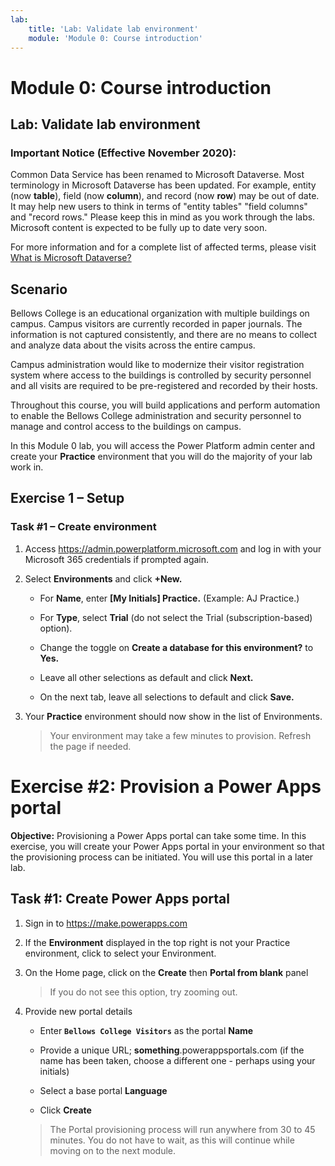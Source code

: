 ```yaml
---
lab:
    title: 'Lab: Validate lab environment'
    module: 'Module 0: Course introduction'
---
```


Module 0: Course introduction
=================================

## Lab: Validate lab environment

### Important Notice (Effective November 2020):
Common Data Service has been renamed to Microsoft Dataverse. Most terminology in Microsoft Dataverse has been updated. For example, entity (now **table**), field (now **column**), and record (now **row**) may be out of date. It may help new users to think in terms of "entity tables"  "field columns" and "record rows." Please keep this in mind as you work through the labs. Microsoft content is expected to be fully up to date very soon. 

For more information and for a complete list of affected terms, please visit [What is Microsoft Dataverse?](https://docs.microsoft.com/en-us/powerapps/maker/common-data-service/data-platform-intro#terminology-updates)

Scenario
--------

Bellows College is an educational organization with multiple buildings on campus. Campus visitors are currently recorded in paper journals. The information is not captured consistently, and there are no means to collect and analyze data about the visits across the entire campus.

Campus administration would like to modernize their visitor registration system where access to the buildings is controlled by security personnel and all visits are required to be pre-registered and recorded by their hosts.

Throughout this course, you will build applications and perform automation to enable the Bellows College administration and security personnel to manage and control access to the buildings on campus.

In this Module 0 lab, you will access the Power Platform admin center and create your **Practice** environment that you will do the majority of your lab work in.

## Exercise 1 – Setup

### Task \#1 – Create environment

1.  Access <https://admin.powerplatform.microsoft.com> and log in with your Microsoft 365 credentials if prompted again.

2. Select **Environments** and click **+New.**

    - For **Name**, enter **[My Initials] Practice.** (Example: AJ Practice.)
    
    - For **Type**, select **Trial** (do not select the Trial (subscription-based) option).
    
    - Change the toggle on **Create a database for this environment?** to **Yes.**
    
    - Leave all other selections as default and click **Next.**
    
    - On the next tab, leave all selections to default and click **Save.**

3. Your **Practice** environment should now show in the list of Environments. 

    > Your environment may take a few minutes to provision. Refresh the page if needed.

# Exercise \#2: Provision a Power Apps portal

**Objective:** Provisioning a Power Apps portal can take some time. In this exercise, you will create your Power Apps portal in your environment so that the provisioning process can be initiated. You will use this portal in a later lab.

## Task \#1: Create Power Apps portal

1.  Sign in to <https://make.powerapps.com>

2.  If the **Environment** displayed in the top right is not your Practice environment, click to select your Environment.

3.  On the Home page, click on the **Create** then **Portal from blank** panel

    > If you do not see this option, try zooming out.

4.  Provide new portal details

    -   Enter **```Bellows College Visitors```** as the portal **Name**

    -   Provide a unique URL; **something**.powerappsportals.com (if the name has been taken, choose a different one - perhaps using your initials)

    -   Select a base portal **Language**

    -   Click **Create**

    > The Portal provisioning process will run anywhere from 30 to 45 minutes. You do not have to wait, as this will continue while moving on to the next module.
